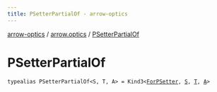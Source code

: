 ```yaml
---
title: PSetterPartialOf - arrow-optics
---
```


[arrow-optics](../index.html) / [arrow.optics](index.html) / [PSetterPartialOf](./-p-setter-partial-of.html)

# PSetterPartialOf

`typealias PSetterPartialOf<S, T, A> = Kind3<`[`ForPSetter`](-for-p-setter.html)`, `[`S`](-p-setter-partial-of.html#S)`, `[`T`](-p-setter-partial-of.html#T)`, `[`A`](-p-setter-partial-of.html#A)`>`